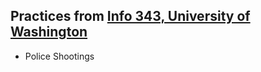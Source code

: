 Practices from [Info 343, University of Washington](https://faculty.washington.edu/mikefree/info343/)
-----

- Police Shootings
